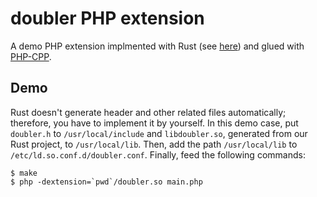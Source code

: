 # doubler PHP extension

A demo PHP extension implmented with Rust (see [here](https://github.com/cwchentw/libdoubler-rust-demo)) and glued with [PHP-CPP](http://www.php-cpp.com/).

## Demo

Rust doesn't generate header and other related files automatically; therefore, you have to implement it by yourself.  In this demo case, put `doubler.h` to `/usr/local/include` and `libdoubler.so`, generated from our Rust project, to `/usr/local/lib`.  Then, add the path `/usr/local/lib` to `/etc/ld.so.conf.d/doubler.conf`.  Finally, feed the following commands:

```
$ make
$ php -dextension=`pwd`/doubler.so main.php
```
